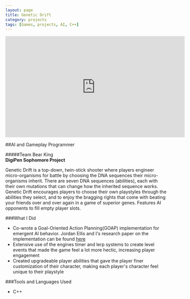 ```yaml
---
layout: page
title: Genetic Drift
category: projects
tags: [Games, projects, AI, C++]
---
```


<iframe width="560" height="315" src="https://www.youtube.com/embed/FYgg09xQV1E" frameborder="0" allowfullscreen></iframe>


##AI and Gameplay Programmer  

#####Team Bear King  
**DigiPen Sophomore Project**


Genetic Drift is a top-down, twin-stick shooter where players engineer micro-organisms for battle by choosing the DNA sequences their micro-organisms inherit. There are seven DNA sequences (abilities), each with their own mutations that can change how the inherited sequence works. Genetic Drift encourages players to choose their own playstyles through the abilities they select, and to enjoy the bragging rights that come with beating your friends over and over again in a game of superior genes. Features AI opponents to fill empty player slots.

###What I Did

* Co-wrote a Goal-Oriented Action Planning(GOAP) implementation for emergent AI behavior. Jordan Ellis and I's research paper on the implementation can be found [here](https://github.com/Yellowrobe/GOAP-Implementation)
* Extensive use of the engines timer and lerp systems to create level events that made the game feel a lot more hectic, increasing player engagement
* Created upgradeable player abilities that gave the player finer customization of their character, making each player's character feel unique to their playstyle

###Tools and Languages Used

* C++
